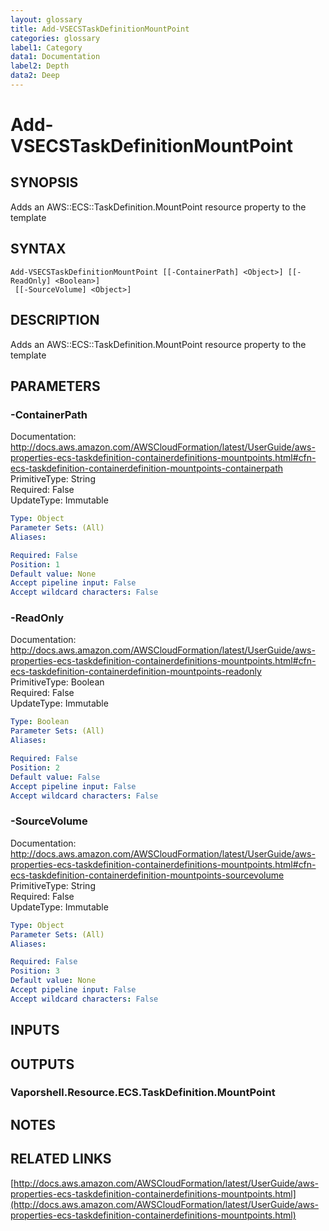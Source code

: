 ```yaml
---
layout: glossary
title: Add-VSECSTaskDefinitionMountPoint
categories: glossary
label1: Category
data1: Documentation
label2: Depth
data2: Deep
---
```


# Add-VSECSTaskDefinitionMountPoint

## SYNOPSIS
Adds an AWS::ECS::TaskDefinition.MountPoint resource property to the template

## SYNTAX

```
Add-VSECSTaskDefinitionMountPoint [[-ContainerPath] <Object>] [[-ReadOnly] <Boolean>]
 [[-SourceVolume] <Object>]
```

## DESCRIPTION
Adds an AWS::ECS::TaskDefinition.MountPoint resource property to the template

## PARAMETERS

### -ContainerPath
Documentation: http://docs.aws.amazon.com/AWSCloudFormation/latest/UserGuide/aws-properties-ecs-taskdefinition-containerdefinitions-mountpoints.html#cfn-ecs-taskdefinition-containerdefinition-mountpoints-containerpath    
PrimitiveType: String    
Required: False    
UpdateType: Immutable

```yaml
Type: Object
Parameter Sets: (All)
Aliases: 

Required: False
Position: 1
Default value: None
Accept pipeline input: False
Accept wildcard characters: False
```

### -ReadOnly
Documentation: http://docs.aws.amazon.com/AWSCloudFormation/latest/UserGuide/aws-properties-ecs-taskdefinition-containerdefinitions-mountpoints.html#cfn-ecs-taskdefinition-containerdefinition-mountpoints-readonly    
PrimitiveType: Boolean    
Required: False    
UpdateType: Immutable

```yaml
Type: Boolean
Parameter Sets: (All)
Aliases: 

Required: False
Position: 2
Default value: False
Accept pipeline input: False
Accept wildcard characters: False
```

### -SourceVolume
Documentation: http://docs.aws.amazon.com/AWSCloudFormation/latest/UserGuide/aws-properties-ecs-taskdefinition-containerdefinitions-mountpoints.html#cfn-ecs-taskdefinition-containerdefinition-mountpoints-sourcevolume    
PrimitiveType: String    
Required: False    
UpdateType: Immutable

```yaml
Type: Object
Parameter Sets: (All)
Aliases: 

Required: False
Position: 3
Default value: None
Accept pipeline input: False
Accept wildcard characters: False
```

## INPUTS

## OUTPUTS

### Vaporshell.Resource.ECS.TaskDefinition.MountPoint

## NOTES

## RELATED LINKS

[http://docs.aws.amazon.com/AWSCloudFormation/latest/UserGuide/aws-properties-ecs-taskdefinition-containerdefinitions-mountpoints.html](http://docs.aws.amazon.com/AWSCloudFormation/latest/UserGuide/aws-properties-ecs-taskdefinition-containerdefinitions-mountpoints.html)

